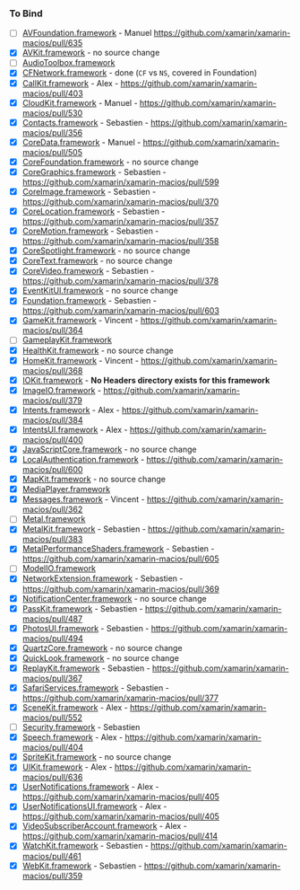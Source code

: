 ### To Bind
- [ ] [AVFoundation.framework](https://github.com/xamarin/xamarin-macios/wiki/AVFoundation-iOS-Beta2) - Manuel https://github.com/xamarin/xamarin-macios/pull/635
- [X] [AVKit.framework](https://github.com/xamarin/xamarin-macios/wiki/AVKit-iOS-Beta2) - no source change
- [ ] [AudioToolbox.framework](https://github.com/xamarin/xamarin-macios/wiki/AudioToolbox-iOS-Beta2)
- [X] [CFNetwork.framework](https://github.com/xamarin/xamarin-macios/wiki/CFNetwork-iOS-Beta2) - done (`CF` vs `NS`, covered in Foundation)
- [X] [CallKit.framework](https://github.com/xamarin/xamarin-macios/wiki/CallKit-iOS-Beta2) - Alex - https://github.com/xamarin/xamarin-macios/pull/403
- [X] [CloudKit.framework](https://github.com/xamarin/xamarin-macios/wiki/CloudKit-iOS-Beta2) - Manuel - https://github.com/xamarin/xamarin-macios/pull/530
- [X] [Contacts.framework](https://github.com/xamarin/xamarin-macios/wiki/Contacts-iOS-Beta2) - Sebastien - https://github.com/xamarin/xamarin-macios/pull/356
- [X] [CoreData.framework](https://github.com/xamarin/xamarin-macios/wiki/CoreData-iOS-Beta2) - Manuel - https://github.com/xamarin/xamarin-macios/pull/505
- [X] [CoreFoundation.framework](https://github.com/xamarin/xamarin-macios/wiki/CoreFoundation-iOS-Beta2) - no source change
- [X] [CoreGraphics.framework](https://github.com/xamarin/xamarin-macios/wiki/CoreGraphics-iOS-Beta2) - Sebastien - https://github.com/xamarin/xamarin-macios/pull/599
- [X] [CoreImage.framework](https://github.com/xamarin/xamarin-macios/wiki/CoreImage-iOS-Beta2) - Sebastien - https://github.com/xamarin/xamarin-macios/pull/370
- [X] [CoreLocation.framework](https://github.com/xamarin/xamarin-macios/wiki/CoreLocation-iOS-Beta2) - Sebastien - https://github.com/xamarin/xamarin-macios/pull/357
- [X] [CoreMotion.framework](https://github.com/xamarin/xamarin-macios/wiki/CoreMotion-iOS-Beta2) - Sebastien - https://github.com/xamarin/xamarin-macios/pull/358
- [X] [CoreSpotlight.framework](https://github.com/xamarin/xamarin-macios/wiki/CoreSpotlight-iOS-Beta2) - no source change
- [X] [CoreText.framework](https://github.com/xamarin/xamarin-macios/wiki/CoreText-iOS-Beta2) - no source change
- [X] [CoreVideo.framework](https://github.com/xamarin/xamarin-macios/wiki/CoreVideo-iOS-Beta2) - Sebastien - https://github.com/xamarin/xamarin-macios/pull/378
- [X] [EventKitUI.framework](https://github.com/xamarin/xamarin-macios/wiki/EventKitUI-iOS-Beta2) - no source change
- [X] [Foundation.framework](https://github.com/xamarin/xamarin-macios/wiki/Foundation-iOS-Beta2) - Sebastien - https://github.com/xamarin/xamarin-macios/pull/603
- [X] [GameKit.framework](https://github.com/xamarin/xamarin-macios/wiki/GameKit-iOS-Beta2) - Vincent - https://github.com/xamarin/xamarin-macios/pull/364
- [ ] [GameplayKit.framework](https://github.com/xamarin/xamarin-macios/wiki/GameplayKit-iOS-Beta2)
- [X] [HealthKit.framework](https://github.com/xamarin/xamarin-macios/wiki/HealthKit-iOS-Beta2) - no source change
- [X] [HomeKit.framework](https://github.com/xamarin/xamarin-macios/wiki/HomeKit-iOS-Beta2) - Vincent - https://github.com/xamarin/xamarin-macios/pull/368
- [X] [IOKit.framework](https://github.com/xamarin/xamarin-macios/wiki/IOKit-iOS-Beta2) - **No Headers directory exists for this framework**
- [X] [ImageIO.framework](https://github.com/xamarin/xamarin-macios/wiki/ImageIO-iOS-Beta2) - https://github.com/xamarin/xamarin-macios/pull/379
- [X] [Intents.framework](https://github.com/xamarin/xamarin-macios/wiki/Intents-iOS-Beta2) - Alex - https://github.com/xamarin/xamarin-macios/pull/384
- [X] [IntentsUI.framework](https://github.com/xamarin/xamarin-macios/wiki/IntentsUI-iOS-Beta2) - Alex - https://github.com/xamarin/xamarin-macios/pull/400
- [X] [JavaScriptCore.framework](https://github.com/xamarin/xamarin-macios/wiki/JavaScriptCore-iOS-Beta2) - no source change
- [X] [LocalAuthentication.framework](https://github.com/xamarin/xamarin-macios/wiki/LocalAuthentication-iOS-Beta2) - https://github.com/xamarin/xamarin-macios/pull/600
- [X] [MapKit.framework](https://github.com/xamarin/xamarin-macios/wiki/MapKit-iOS-Beta2) - no source change
- [X] [MediaPlayer.framework](https://github.com/xamarin/xamarin-macios/wiki/MediaPlayer-iOS-Beta2)
- [X] [Messages.framework](https://github.com/xamarin/xamarin-macios/wiki/Messages-iOS-Beta2) - Vincent - https://github.com/xamarin/xamarin-macios/pull/362
- [ ] [Metal.framework](https://github.com/xamarin/xamarin-macios/wiki/Metal-iOS-Beta2)
- [X] [MetalKit.framework](https://github.com/xamarin/xamarin-macios/wiki/MetalKit-iOS-Beta2) - Sebastien - https://github.com/xamarin/xamarin-macios/pull/383
- [X] [MetalPerformanceShaders.framework](https://github.com/xamarin/xamarin-macios/wiki/MetalPerformanceShaders-iOS-Beta2) - Sebastien - https://github.com/xamarin/xamarin-macios/pull/605
- [ ] [ModelIO.framework](https://github.com/xamarin/xamarin-macios/wiki/ModelIO-iOS-Beta2)
- [X] [NetworkExtension.framework](https://github.com/xamarin/xamarin-macios/wiki/NetworkExtension-iOS-Beta2) - Sebastien - https://github.com/xamarin/xamarin-macios/pull/369
- [X] [NotificationCenter.framework](https://github.com/xamarin/xamarin-macios/wiki/NotificationCenter-iOS-Beta2) - no source change
- [X] [PassKit.framework](https://github.com/xamarin/xamarin-macios/wiki/PassKit-iOS-Beta2) - Sebastien - https://github.com/xamarin/xamarin-macios/pull/487
- [X] [PhotosUI.framework](https://github.com/xamarin/xamarin-macios/wiki/PhotosUI-iOS-Beta2) - Sebastien - https://github.com/xamarin/xamarin-macios/pull/494
- [X] [QuartzCore.framework](https://github.com/xamarin/xamarin-macios/wiki/QuartzCore-iOS-Beta2) - no source change
- [X] [QuickLook.framework](https://github.com/xamarin/xamarin-macios/wiki/QuickLook-iOS-Beta2) - no source change
- [X] [ReplayKit.framework](https://github.com/xamarin/xamarin-macios/wiki/ReplayKit-iOS-Beta2) - Sebastien - https://github.com/xamarin/xamarin-macios/pull/367
- [X] [SafariServices.framework](https://github.com/xamarin/xamarin-macios/wiki/SafariServices-iOS-Beta2) - Sebastien - https://github.com/xamarin/xamarin-macios/pull/377
- [X] [SceneKit.framework](https://github.com/xamarin/xamarin-macios/wiki/SceneKit-iOS-Beta2) - Alex - https://github.com/xamarin/xamarin-macios/pull/552
- [ ] [Security.framework](https://github.com/xamarin/xamarin-macios/wiki/Security-iOS-Beta2) - Sebastien
- [X] [Speech.framework](https://github.com/xamarin/xamarin-macios/wiki/Speech-iOS-Beta2) - Alex - https://github.com/xamarin/xamarin-macios/pull/404
- [X] [SpriteKit.framework](https://github.com/xamarin/xamarin-macios/wiki/SpriteKit-iOS-Beta2) - no source change
- [X] [UIKit.framework](https://github.com/xamarin/xamarin-macios/wiki/UIKit-iOS-Beta2) - Alex - https://github.com/xamarin/xamarin-macios/pull/636
- [X] [UserNotifications.framework](https://github.com/xamarin/xamarin-macios/wiki/UserNotifications-iOS-Beta2) - Alex - https://github.com/xamarin/xamarin-macios/pull/405
- [X] [UserNotificationsUI.framework](https://github.com/xamarin/xamarin-macios/wiki/UserNotificationsUI-iOS-Beta2) - Alex - https://github.com/xamarin/xamarin-macios/pull/405
- [X] [VideoSubscriberAccount.framework](https://github.com/xamarin/xamarin-macios/wiki/VideoSubscriberAccount-iOS-Beta2) - Alex - https://github.com/xamarin/xamarin-macios/pull/414
- [X] [WatchKit.framework](https://github.com/xamarin/xamarin-macios/wiki/WatchKit-iOS-Beta2) - Sebastien - https://github.com/xamarin/xamarin-macios/pull/461
- [X] [WebKit.framework](https://github.com/xamarin/xamarin-macios/wiki/WebKit-iOS-Beta2) - Sebastien - https://github.com/xamarin/xamarin-macios/pull/359